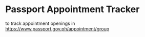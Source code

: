 # Passport Appointment Tracker

to track appointment openings in https://www.passport.gov.ph/appointment/group
